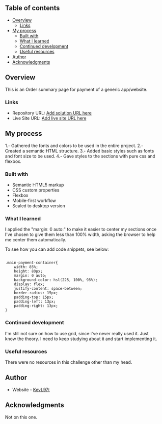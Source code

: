 ## Table of contents

- [Overview](#overview)
  - [Links](#links)
- [My process](#my-process)
  - [Built with](#built-with)
  - [What I learned](#what-i-learned)
  - [Continued development](#continued-development)
  - [Useful resources](#useful-resources)
- [Author](#author)
- [Acknowledgments](#acknowledgments)


## Overview
This is an Order summary page for payment of a generic app/website.

### Links

- Repository URL: [Add solution URL here](https://your-solution-url.com)
- Live Site URL: [Add live site URL here](https://your-live-site-url.com)

## My process

1.- Gathered the fonts and colors to be used in the entire project.
2.- Created a semantic HTML structure.
3.- Added basic styles such as fonts and font size to be used.
4.- Gave styles to the sections with pure css and flexbox.

### Built with

- Semantic HTML5 markup
- CSS custom properties
- Flexbox
- Mobile-first workflow
- Scaled to desktop version

### What I learned

I applied the "margin: 0 auto:" to make it easier to center 
my sections once I've chosen to give them less than 100% width, 
asking the browser to help me center them automatically.

To see how you can add code snippets, see below:

```css: 

.main-payment-container{
    width: 85%;
    height: 80px;
    margin: 0 auto;
    background-color: hsl(225, 100%, 98%);
    display: flex;
    justify-content: space-between;
    border-radius: 15px;
    padding-top: 15px;
    padding-left: 13px;
    padding-right: 13px;
}

```


### Continued development

I'm still not sure on how to use grid, since I've never really used it. 
Just know the theory. I need to keep studying about it and start implementing it.


### Useful resources

There were no resources in this challenge other than my head.

## Author

- Website - [KevL97t](https://github.com/KevL97t)

## Acknowledgments

Not on this one.

